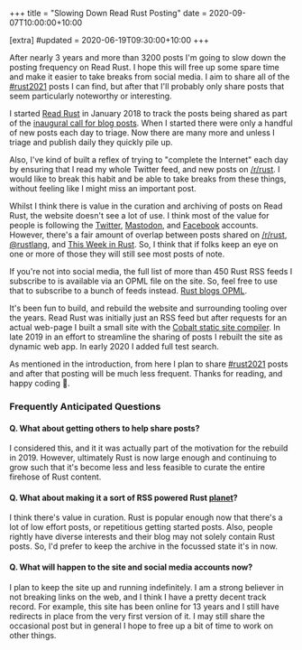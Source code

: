 +++
title = "Slowing Down Read Rust Posting"
date = 2020-09-07T10:00:00+10:00

[extra]
#updated = 2020-06-19T09:30:00+10:00
+++

After nearly 3 years and more than 3200 posts I'm going to slow down the
posting frequency on Read Rust. I hope this will free up some spare time and
make it easier to take breaks from social media. I aim to share all of the
[#rust2021] posts I can find, but after that I'll probably only share posts
that seem particularly noteworthy or interesting.

<!-- more -->

I started [Read Rust] in January 2018 to track the posts being shared as part of
the [inaugural call for blog posts][inaugural-call]. When I started there were
only a handful of new posts each day to triage. Now there are many more and
unless I triage and publish daily they quickly pile up.

Also, I've kind of built a reflex of trying to "complete the Internet" each day
by ensuring that I read my whole Twitter feed, and new posts on [/r/rust]. I
would like to break this habit and be able to take breaks from these things,
without feeling like I might miss an important post.

Whilst I think there is value in the curation and archiving of posts on Read
Rust, the website doesn't see a lot of use. I think most of the value for
people is following the [Twitter], [Mastodon], and [Facebook] accounts.
However, there's a fair amount of overlap between posts shared on [/r/rust],
[@rustlang], and [This Week in Rust][twir]. So, I think that if folks keep an
eye on one or more of those they will still see most posts of note.

If you're not into social media, the full list of more than 450 Rust RSS feeds
I subscribe to is available via an OPML file on the site. So, feel free to use
that to subscribe to a bunch of feeds instead. [Rust blogs OPML][opml].

It's been fun to build, and rebuild the website and surrounding tooling over
the years. Read Rust was initially just an RSS feed but after requests for an
actual web-page I built a small site with the [Cobalt static site
compiler][cobalt]. In late 2019 in an effort to streamline the sharing of posts
I rebuilt the site as dynamic web app. In early 2020 I added full test search.

As mentioned in the introduction, from here I plan to share [#rust2021] posts and
after that posting will be much less frequent. Thanks for reading, and happy
coding 🦀.

### Frequently Anticipated Questions

#### Q. What about getting others to help share posts?

I considered this, and it it was actually part of the motivation for the
rebuild in 2019. However, ultimately Rust is now large enough and continuing to
grow such that it's become less and less feasible to curate the entire
firehose of Rust content.

#### Q. What about making it a sort of RSS powered Rust [planet]?

I think there's value in curation. Rust is popular enough now that there's a
lot of low effort posts, or repetitious getting started posts. Also, people
rightly have diverse interests and their blog may not solely contain Rust
posts. So, I'd prefer to keep the archive in the focussed state it's in now.

#### Q. What will happen to the site and social media accounts now?

I plan to keep the site up and running indefinitely. I am a strong believer in
not breaking links on the web, and I think I have a pretty decent track record.
For example, this site has been online for 13 years and I still have redirects
in place from the very first version of it. I may still share the occasional
post but in general I hope to free up a bit of time to work on other things.

[inaugural-call]: https://blog.rust-lang.org/2018/01/03/new-years-rust-a-call-for-community-blogposts.html
[#rust2021]: https://blog.rust-lang.org/2020/09/03/Planning-2021-Roadmap.html
[cobalt]: https://cobalt-org.github.io/
[Twitter]: https://twitter.com/read_rust
[Mastodon]: https://botsin.space/@readrust
[Facebook]: https://www.facebook.com/readrust/
[/r/rust]: https://www.reddit.com/r/rust/
[@rustlang]: https://twitter.com/rustlang
[libstriptags]: https://github.com/wezm/libstriptags
[feedfinder]: https://github.com/wezm/feedfinder
[feedbin-sharing]: https://feedbin.com/help/sharing-read-it-later-services/
[planet]: https://en.wikipedia.org/wiki/Planet_(software)
[opml]: https://readrust.net/rust-blogs.opml
[twir]: https://this-week-in-rust.org/
[Read Rust]: https://readrust.net/
